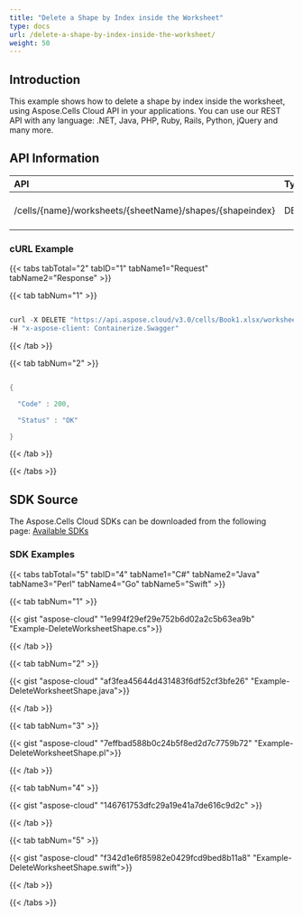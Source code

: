 ```yaml
---
title: "Delete a Shape by Index inside the Worksheet"
type: docs
url: /delete-a-shape-by-index-inside-the-worksheet/
weight: 50
---
```


## **Introduction**
This example shows how to delete a shape by index inside the worksheet, using Aspose.Cells Cloud API in your applications. You can use our REST API with any language: .NET, Java, PHP, Ruby, Rails, Python, jQuery and many more.
## **API Information**

|**API**|**Type**|**Description**|**Resource Link**|
| :- | :- | :- | :- |
|/cells/{name}/worksheets/{sheetName}/shapes/{shapeindex}|DELETE|Delete a shape in worksheet|[DeleteWorksheetShape](https://apireference.aspose.cloud/cells/#/Shapes/DeleteWorksheetShape)|
### **cURL Example**
{{< tabs tabTotal="2" tabID="1" tabName1="Request" tabName2="Response" >}}

{{< tab tabNum="1" >}}

```java

curl -X DELETE "https://api.aspose.cloud/v3.0/cells/Book1.xlsx/worksheets/Sheet1/shapes/1" -H "accept: application/json" 
-H "x-aspose-client: Containerize.Swagger"

```

{{< /tab >}}

{{< tab tabNum="2" >}}

```java

{

  "Code" : 200,

  "Status" : "OK"

}

```

{{< /tab >}}

{{< /tabs >}}
## **SDK Source**
The Aspose.Cells Cloud SDKs can be downloaded from the following page: [Available SDKs](/cells/available-sdks/)
### **SDK Examples**
{{< tabs tabTotal="5" tabID="4" tabName1="C#" tabName2="Java" tabName3="Perl" tabName4="Go" tabName5="Swift" >}}

{{< tab tabNum="1" >}}

{{< gist "aspose-cloud" "1e994f29ef29e752b6d02a2c5b63ea9b" "Example-DeleteWorksheetShape.cs">}}

{{< /tab >}}

{{< tab tabNum="2" >}}

{{< gist "aspose-cloud" "af3fea45644d431483f6df52cf3bfe26" "Example-DeleteWorksheetShape.java">}}

{{< /tab >}}

{{< tab tabNum="3" >}}

{{< gist "aspose-cloud" "7effbad588b0c24b5f8ed2d7c7759b72" "Example-DeleteWorksheetShape.pl">}}

{{< /tab >}}

{{< tab tabNum="4" >}}

{{< gist "aspose-cloud" "146761753dfc29a19e41a7de616c9d2c" >}}

{{< /tab >}}

{{< tab tabNum="5" >}}

{{< gist "aspose-cloud" "f342d1e6f85982e0429fcd9bed8b11a8" "Example-DeleteWorksheetShape.swift">}}

{{< /tab >}}

{{< /tabs >}}
